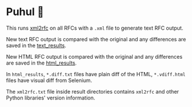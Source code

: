 # Puhul 🍈

This runs [xml2rfc](https://github.com/ietf-tools/xml2rfc/) on all RFCs with a `.xml` file to generate text RFC output.

New text RFC output is compared with the original and any differences are saved in the [text_results](text_results).

New HTML RFC output is compared with the original and any differences are saved in the [html_results](html_results).

In `html_results`, `*.diff.txt` files have plain diff of the HTML, `*.vdiff.html` files have visual diff from Selenium.

The `xml2rfc.txt` file inside result directories contains `xml2rfc` and other Python libraries' version information.

